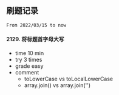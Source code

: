 ## 刷题记录
`From 2022/03/15 to now`

#### 2129.  将标题首字母大写
- time 10 min
- try 3 times
- grade easy
- comment
  - toLowerCase vs toLocalLowerCase
  - array.join() vs array.join('')
